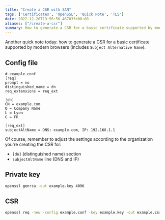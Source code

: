 ```yaml
---
title: "Create a CSR with SAN"
tags: ['Certificates', 'OpenSSL', 'Quick Note', 'TLS']
date: 2022-12-20T13:56:56.467033+00:00
aliases: ["/create-a-csr"]
summary: How to generate a CSR for a basic certificate supported by modern browsers
---
```

Another quick note today: how to generate a CSR for a basic certificate supported by modern browsers (includes `Subject Alternative Name`).

## Config file

```plain
# example.conf
[req]
prompt = no
distinguished_name = dn
req_extensions = req_ext

[dn]
CN = example.com
O = Company Name
L = Lyon
C = FR

[req_ext]
subjectAltName = DNS: example.com, IP: 192.168.1.1
```

Of course, remember to adjust the settings according to the organization you're creating the CSR for:

* `[dn]` (distinguished name) section
* `subjectAltName` line (DNS and IP)

## Private key

```bash
openssl genrsa -out example.key 4096
```

## CSR

```bash
openssl req -new -config example.conf -key example.key -out example.csr
```
